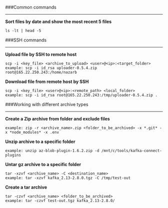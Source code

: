 ###Common commands
___
**Sort files by date and show the most recent 5 files**
```
ls -lt | head -5
```
###SSH commands
___
**Upload file by SSH to remote host**
```
scp -i <key_file> <archive_to_upload> <user>@<ip>:<target_folder>
example: scp -i id_rsa uploader-0.5.4.zip root@165.22.250.243:/home/nazarb
```
**Download file from remote host by SSH**
```
scp -i <key_file> <user>@<ip>:<remote_path> <local_folder>
example: scp -i id_rsa root@165.22.250.243:/tmp/uploader-0.5.4.zip .
```

###Working with different archive types
_____
**Create a Zip archive from folder and exclude files**
```
example: zip -r <archive_name>.zip <folder_to_be_archived> -x *.git* -x *node_modules* -x .env
```
**Unzip archive to a specific folder**
```
example: unzip az-blob-plugin-1.6.2.zip -d /mnt/c/tools/kafka-connect-plugins
```
**Untar gz archive to a specific folder**
```
tar -xzvf <archive_name> -C <destination_name>
example: tar -xzvf kafka_2.13-2.8.0.tgz -C /tmp/test-out
```
**Create a tar archive**
```
tar -czvf <archive_name> <folder_to_be_archived>
example: tar -czvf test-out.tgz kafka_2.13-2.8.0/
```



